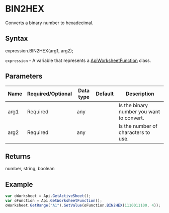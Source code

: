 # BIN2HEX

Converts a binary number to hexadecimal.

## Syntax

expression.BIN2HEX(arg1, arg2);

`expression` - A variable that represents a [ApiWorksheetFunction](../ApiWorksheetFunction.md) class.

## Parameters

| **Name** | **Required/Optional** | **Data type** | **Default** | **Description** |
| ------------- | ------------- | ------------- | ------------- | ------------- |
| arg1 | Required | any |  | Is the binary number you want to convert. |
| arg2 | Required | any |  | Is the number of characters to use. |

## Returns

number, string, boolean

## Example



```javascript
var oWorksheet = Api.GetActiveSheet();
var oFunction = Api.GetWorksheetFunction();
oWorksheet.GetRange("A1").SetValue(oFunction.BIN2HEX(1110011100, 4));
```
